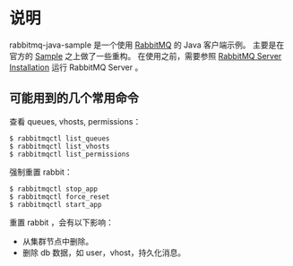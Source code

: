 说明
============================================================

rabbitmq-java-sample 是一个使用 [RabbitMQ](http://www.rabbitmq.com) 的 Java 客户端示例。
主要是在官方的 [Sample](http://www.rabbitmq.com/tutorials/tutorial-one-java.html) 之上做了一些重构。
在使用之前，需要参照 [RabbitMQ Server Installation](http://www.rabbitmq.com/install.html) 运行 RabbitMQ Server 。

可能用到的几个常用命令
-------------------------------------------------------

查看 queues, vhosts, permissions：

    $ rabbitmqctl list_queues
    $ rabbitmqctl list_vhosts
    $ rabbitmqctl list_permissions

强制重置 rabbit：

    $ rabbitmqctl stop_app
    $ rabbitmqctl force_reset
    $ rabbitmqctl start_app

重置 rabbit ，会有以下影响：

+ 从集群节点中删除。
+ 删除 db 数据，如 user，vhost，持久化消息。

